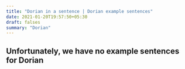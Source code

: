 ```yaml
---
title: "Dorian in a sentence | Dorian example sentences"
date: 2021-01-20T19:57:50+05:30
draft: falses
summary: "Dorian"
---
```

## Unfortunately, we have no example sentences for Dorian                 
